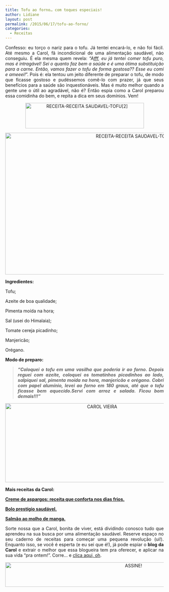 ```yaml
---
title: Tofu ao forno… com toques especiais!
author: Lidiane
layout: post
permalink: /2015/06/17/tofu-ao-forno/
categories:
  - Receitas
---
```

<p align="justify">
  Confesso: eu torço o nariz para o tofu. Já tentei encará-lo, e não foi fácil. Até mesmo a Carol, fã incondicional de uma alimentação saudável, não conseguiu. É ela mesma quem revela: <em>“Afff, eu já tentei comer tofu puro, mas é intragável! Sei o quanto faz bem a saúde e é uma ótima substituição para a carne. Então, vamos fazer o tofu de forma gostosa?? Esse eu comi e ameeei!</em>”. Pois é: ela tentou um jeito diferente de preparar o tofu, de modo que ficasse gostoso e pudéssemos comê-lo com prazer, já que seus benefícios para a saúde são inquestionáveis. Mas é muito melhor quando a gente une o útil ao agradável, não é? Então espia como a Carol preparou essa comidinha do bem, e repita a dica em seus domínios. Vem!
</p>

<p align="center">
  <a href="https://www.trololodemulher.com.br/2015/06/RECEITA-RECEITA-SAUDAVEL-TOFU2.png"><img class="alignnone size-full wp-image-11025" src="https://www.trololodemulher.com.br/2015/06/RECEITA-RECEITA-SAUDAVEL-TOFU2.png" alt="RECEITA-RECEITA SAUDAVEL-TOFU[2]" width="377" height="81" /></a>
</p>

<p align="center">
  <a href="https://www.trololodemulher.com.br/2015/06/RECEITA-RECEITA-SAUDAVEL-TOFU.jpg"><img class="alignnone size-full wp-image-11024" src="https://www.trololodemulher.com.br/2015/06/RECEITA-RECEITA-SAUDAVEL-TOFU.jpg" alt="RECEITA-RECEITA SAUDAVEL-TOFU" width="800" height="450" /></a>
</p>

<p align="justify">
  <strong>Ingredientes:</strong>
</p>

<p align="justify">
  Tofu;
</p>

<p align="justify">
  Azeite de boa qualidade;
</p>

<p align="justify">
  Pimenta moída na hora;
</p>

<p align="justify">
  Sal (usei do Himalaia);
</p>

<p align="justify">
  Tomate cereja picadinho;
</p>

<p align="justify">
  Manjericão;
</p>

<p align="justify">
  Orégano.
</p>

<p align="justify">
  <strong>Modo de preparo:</strong>
</p>

> <p align="justify">
>   <strong><em>“Coloquei o tofu em uma vasilha que poderia ir ao forno. Depois reguei com azeite, coloquei os tomatinhos picadinhos ao lado, salpiquei sal, pimenta moída na hora, manjericão e orégano. Cobri com papel alumínio, levei ao forno em 180 graus, até que o tofu ficasse bem aquecido.Servi com arroz e salada. Ficou bom demais!!!”</em></strong>
> </p>

<p align="center">
  <a href="https://www.trololodemulher.com.br/2014/07/CAROL-VIEIRA.png"><img class="alignnone size-full wp-image-10204" src="https://www.trololodemulher.com.br/2014/07/CAROL-VIEIRA.png" alt="CAROL VIEIRA" width="600" height="251" /></a>
</p>

<p align="justify">
  <strong>Mais receitas da Carol:</strong>
</p>

<p align="justify">
  <a href="http://www.trololodemulher.com.br/2015/06/03/creme-aspargos-receita/" target="_blank" rel="noopener noreferrer"><strong>Creme de aspargos: receita que conforta nos dias frios.</strong></a>
</p>

<p align="justify">
  <a href="http://www.trololodemulher.com.br/2015/05/20/bolo-prestigio-saudavel/" target="_blank" rel="noopener noreferrer"><strong>Bolo prestígio saudável.</strong></a>
</p>

<p align="justify">
  <a href="http://www.trololodemulher.com.br/2015/05/06/salmao-molho-manga/" target="_blank" rel="noopener noreferrer"><strong>Salmão ao molho de manga.</strong></a>
</p>

<p align="justify">
  Sorte nossa que a Carol, bonita de viver, está dividindo conosco tudo que aprendeu na sua busca por uma alimentação saudável. Reserve espaço no seu caderno de receitas para começar uma pequena revolução (ui!). Enquanto isso, se você é esperta (e eu sei que é!), já pode espiar o <strong>blog da Carol</strong> e extrair o melhor que essa blogueira tem pra oferecer, e aplicar na sua vida “pra ontem!”. Corre… e <a href="http://mundocarolvieira.blogspot.com.br/" target="_blank" rel="noopener noreferrer">clica aqui, oh</a>.
</p>

<p align="center">
  <a href="http://feedburner.google.com/fb/a/mailverify?uri=blogBichaFemea&loc=en_US" target="_blank" rel="noopener noreferrer"><img class="alignnone size-full wp-image-10439" src="https://www.trololodemulher.com.br/2014/09/ASSINE.png" alt="ASSINE!" width="800" height="78" /></a>
</p>

<p align="justify">